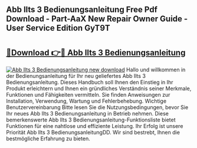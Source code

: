 ## Abb Ilts 3 Bedienungsanleitung Free Pdf Download - Part-AaX New Repair Owner Guide - User Service Edition GyT9T

# <h2><a href="http://df0she.blite.top/?on=Abb+Ilts+3+Bedienungsanleitung">🔗Download 👉🔴 Abb Ilts 3 Bedienungsanleitung</a></h2>

[![Abb Ilts 3 Bedienungsanleitung new download](https://i.imgur.com/lujVjoI.png)](http://df0she.blite.top/?on=Abb+Ilts+3+Bedienungsanleitung)
Hallo und willkommen in der Bedienungsanleitung für Ihr neu geliefertes Abb Ilts 3 Bedienungsanleitung. Dieses Handbuch soll Ihnen den Einstieg in Ihr Produkt erleichtern und Ihnen ein gründliches Verständnis seiner Merkmale, Funktionen und Fähigkeiten vermitteln. Sie finden Anweisungen zur Installation, Verwendung, Wartung und Fehlerbehebung. Wichtige Benutzervereinbarung Bitte lesen Sie die Nutzungsbedingungen, bevor Sie Ihr neues Abb Ilts 3 Bedienungsanleitung in Betrieb nehmen. Diese bemerkenswerte Abb Ilts 3 Bedienungsanleitung-Funktionsliste bietet Funktionen für eine nahtlose und effiziente Leistung. Ihr Erfolg ist unsere Priorität Abb Ilts 3 BedienungsanleitungDD. Wir sind bestrebt, Ihnen die bestmögliche Erfahrung zu bieten.
